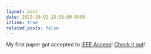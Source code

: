 ```yaml
---
layout: post
date: 2023-10-02 15:59:00-0400
inline: true
related_posts: false
---
```


My first paper got accepted to [IEEE Access](https://ieeeaccess.ieee.org/)!     [Check it out](https://ieeexplore.ieee.org/abstract/document/10287972)!
